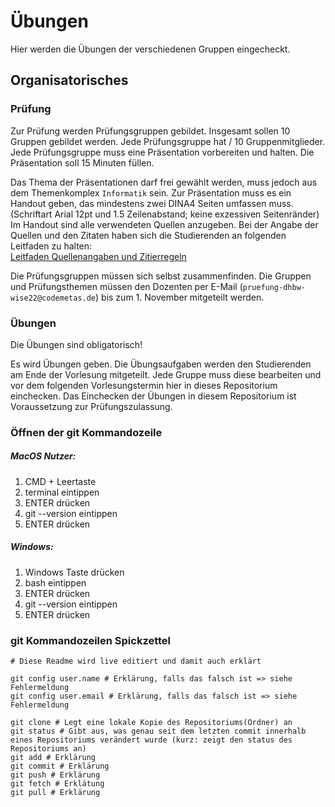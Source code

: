 # Übungen
Hier werden die Übungen der verschiedenen Gruppen eingecheckt.
  
## Organisatorisches

### Prüfung

Zur Prüfung werden Prüfungsgruppen gebildet. Insgesamt sollen 10 Gruppen gebildet werden.
Jede Prüfungsgruppe hat <Anzahl der Studierenden> / 10 Gruppenmitglieder.
Jede Prüfungsgruppe muss eine Präsentation vorbereiten und halten. Die Präsentation soll
15 Minuten füllen.

Das Thema der Präsentationen darf frei gewählt werden, muss jedoch aus dem Themenkomplex `Informatik` sein.
Zur Präsentation muss es ein Handout geben, das mindestens zwei DINA4 Seiten umfassen muss. (Schriftart Arial 12pt und 1.5 Zeilenabstand; keine exzessiven Seitenränder) 
Im Handout sind alle verwendeten Quellen anzugeben.
Bei der Angabe der Quellen und den Zitaten haben sich die Studierenden an folgenden Leitfaden zu halten:  
[Leitfaden Quellenangaben und Zitierregeln](https://www.zhl.dhbw.de/fileadmin/user_upload/CAS-ZHL/Hochschuldidaktik/Schriftenreihe_DUAL/Leitfaden_Zitation.pdf)

Die Prüfungsgruppen müssen sich selbst zusammenfinden. Die Gruppen und Prüfungsthemen müssen den Dozenten per E-Mail (`pruefung-dhbw-wise22@codemetas.de`) bis zum 1. November mitgeteilt werden.

### Übungen 

Die Übungen sind obligatorisch!

Es wird Übungen geben. Die Übungsaufgaben werden den Studierenden am Ende der Vorlesung mitgeteilt.
Jede Gruppe muss diese bearbeiten und vor dem folgenden Vorlesungstermin hier in dieses Repositorium einchecken.
Das Einchecken der Übungen in diesem Repositorium ist Voraussetzung zur Prüfungszulassung.

### Öffnen der git Kommandozeile

##### MacOS Nutzer:

1. CMD + Leertaste
2. terminal eintippen
3. ENTER drücken
4. git --version eintippen
5. ENTER drücken


##### Windows:

1. Windows Taste drücken
2. bash eintippen
3. ENTER drücken
4. git --version eintippen
5. ENTER drücken

### git Kommandozeilen Spickzettel

```shell
# Diese Readme wird live editiert und damit auch erklärt

git config user.name # Erklärung, falls das falsch ist => siehe Fehlermeldung
git config user.email # Erklärung, falls das falsch ist => siehe Fehlermeldung

git clone # Legt eine lokale Kopie des Repositoriums(Ordner) an
git status # Gibt aus, was genau seit dem letzten commit innerhalb eines Repositoriums verändert wurde (kurz: zeigt den status des Repositoriums an)
git add # Erklärung
git commit # Erklärung
git push # Erklärung
git fetch # Erklätung
git pull # Erklärung
```
